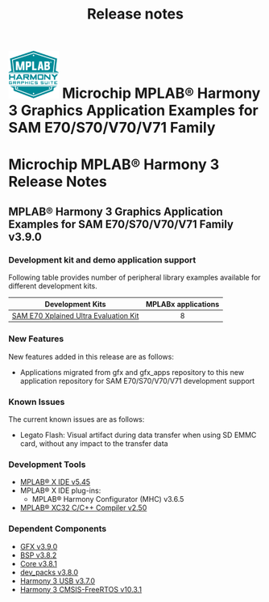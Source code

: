 ﻿---
title: Release notes
nav_order: 99
---

# ![MPLAB® Harmony Graphics Suite](./docs/images/mhgs.png) Microchip MPLAB® Harmony 3 Graphics Application Examples for SAM E70/S70/V70/V71 Family
# Microchip MPLAB® Harmony 3 Release Notes

## MPLAB® Harmony 3 Graphics Application Examples for SAM E70/S70/V70/V71 Family v3.9.0

### Development kit and demo application support

Following table provides number of peripheral library examples available for different development kits.

| Development Kits  | MPLABx applications |
|:-----------------:|:-------------------:|
| [SAM E70 Xplained Ultra Evaluation Kit](https://www.microchip.com/Developmenttools/ProductDetails/DM320113)     | 8 |


### New Features

New features added in this release are as follows:

- Applications migrated from gfx and gfx_apps repository to this new application repository for SAM E70/S70/V70/V71 development support


### Known Issues

The current known issues are as follows:

- Legato Flash: Visual artifact during data transfer when using SD EMMC card, without any impact to the transfer data

### Development Tools

- [MPLAB® X IDE v5.45](https://www.microchip.com/mplab/mplab-x-ide)
- MPLAB® X IDE plug-ins:
  - MPLAB® Harmony Configurator (MHC) v3.6.5
- [MPLAB® XC32 C/C++ Compiler v2.50](https://www.microchip.com/mplab/compilers)

### Dependent Components

* [GFX v3.9.0](https://github.com/Microchip-MPLAB-Harmony/gfx/releases/tag/v3.9.0)
* [BSP v3.8.2](https://github.com/Microchip-MPLAB-Harmony/bsp/releases/tag/v3.8.1)
* [Core v3.8.1 ](https://github.com/Microchip-MPLAB-Harmony/core/releases/tag/v3.8.1)
* [dev_packs v3.8.0 ](https://github.com/Microchip-MPLAB-Harmony/dev_packs/releases/tag/v3.8.0)
* [Harmony 3 USB v3.7.0](https://github.com/Microchip-MPLAB-Harmony/usb/releases/tag/v3.7.0)
* [Harmony 3 CMSIS-FreeRTOS v10.3.1](https://github.com/ARM-software/CMSIS-FreeRTOS)
